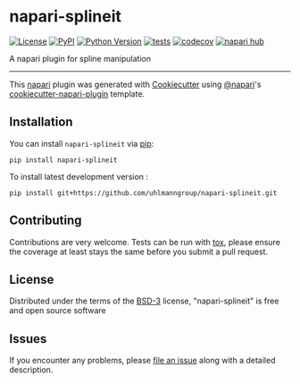 # napari-splineit

[![License](https://img.shields.io/pypi/l/napari-splineit.svg?color=green)](https://github.com/uhlmanngroup/napari-splineit/raw/main/LICENSE)
[![PyPI](https://img.shields.io/pypi/v/napari-splineit.svg?color=green)](https://pypi.org/project/napari-splineit)
[![Python Version](https://img.shields.io/pypi/pyversions/napari-splineit.svg?color=green)](https://python.org)
[![tests](https://github.com/uhlmanngroup/napari-splineit/workflows/tests/badge.svg)](https://github.com/uhlmanngroup/napari-splineit/actions)
[![codecov](https://codecov.io/gh/uhlmanngroup/napari-splineit/branch/main/graph/badge.svg)](https://codecov.io/gh/uhlmanngroup/napari-splineit)
[![napari hub](https://img.shields.io/endpoint?url=https://api.napari-hub.org/shields/napari-splineit)](https://napari-hub.org/plugins/napari-splineit)

A napari plugin for spline manipulation

----------------------------------

This [napari] plugin was generated with [Cookiecutter] using [@napari]'s [cookiecutter-napari-plugin] template.

<!--
Don't miss the full getting started guide to set up your new package:
https://github.com/napari/cookiecutter-napari-plugin#getting-started

and review the napari docs for plugin developers:
https://napari.org/plugins/stable/index.html
-->

## Installation

You can install `napari-splineit` via [pip]:

    pip install napari-splineit



To install latest development version :

    pip install git+https://github.com/uhlmanngroup/napari-splineit.git


## Contributing

Contributions are very welcome. Tests can be run with [tox], please ensure
the coverage at least stays the same before you submit a pull request.

## License

Distributed under the terms of the [BSD-3] license,
"napari-splineit" is free and open source software

## Issues

If you encounter any problems, please [file an issue] along with a detailed description.

[napari]: https://github.com/napari/napari
[Cookiecutter]: https://github.com/audreyr/cookiecutter
[@napari]: https://github.com/napari
[MIT]: http://opensource.org/licenses/MIT
[BSD-3]: http://opensource.org/licenses/BSD-3-Clause
[GNU GPL v3.0]: http://www.gnu.org/licenses/gpl-3.0.txt
[GNU LGPL v3.0]: http://www.gnu.org/licenses/lgpl-3.0.txt
[Apache Software License 2.0]: http://www.apache.org/licenses/LICENSE-2.0
[Mozilla Public License 2.0]: https://www.mozilla.org/media/MPL/2.0/index.txt
[cookiecutter-napari-plugin]: https://github.com/napari/cookiecutter-napari-plugin

[file an issue]: https://github.com/uhlmanngroup/napari-splineit/issues

[napari]: https://github.com/napari/napari
[tox]: https://tox.readthedocs.io/en/latest/
[pip]: https://pypi.org/project/pip/
[PyPI]: https://pypi.org/
